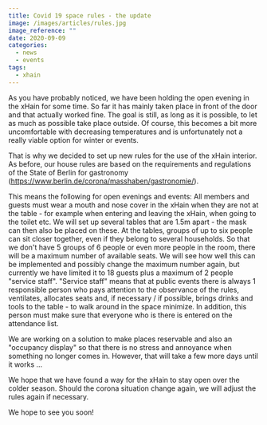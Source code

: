 ```yaml
---
title: Covid 19 space rules - the update
image: /images/articles/rules.jpg
image_reference: ""
date: 2020-09-09
categories:
  - news
  - events
tags:
  - xhain
---
```


As you have probably noticed, we have been holding the open evening in the xHain for some time.
So far it has mainly taken place in front of the door and that actually worked fine.
The goal is still, as long as it is possible, to let as much as possible take place outside. Of course, this becomes a bit more uncomfortable with decreasing temperatures and is unfortunately not a really viable option for winter or events.

That is why we decided to set up new rules for the use of the xHain interior.
As before, our house rules are based on the requirements and regulations of the State of Berlin for gastronomy (https://www.berlin.de/corona/masshaben/gastronomie/).

This means the following for open evenings and events:
All members and guests must wear a mouth and nose cover in the xHain when they are not at the table - for example when entering and leaving the xHain, when going to the toilet etc.
We will set up several tables that are 1.5m apart - the mask can then also be placed on these. At the tables, groups of up to six people can sit closer together, even if they belong to several households.
So that we don't have 5 groups of 6 people or even more people in the room, there will be a maximum number of available seats. We will see how well this can be implemented and possibly change the maximum number again, but currently we have limited it to 18 guests plus a maximum of 2 people "service staff".
"Service staff" means that at public events there is always 1 responsible person who pays attention to the observance of the rules, ventilates, allocates seats and, if necessary / if possible, brings drinks and tools to the table - to walk around in the space minimize. In addition, this person must make sure that everyone who is there is entered on the attendance list.

We are working on a solution to make places reservable and also an "occupancy display" so that there is no stress and annoyance when something no longer comes in. However, that will take a few more days until it works ...

We hope that we have found a way for the xHain to stay open over the colder season. Should the corona situation change again, we will adjust the rules again if necessary.

We hope to see you soon!
